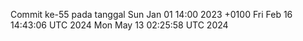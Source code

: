 Commit ke-55 pada tanggal Sun Jan 01 14:00 2023 +0100
Fri Feb 16 14:43:06 UTC 2024
Mon May 13 02:25:58 UTC 2024
